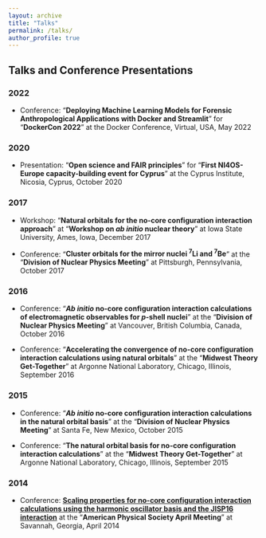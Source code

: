 ```yaml
---
layout: archive
title: "Talks"
permalink: /talks/
author_profile: true
---
```


## Talks and Conference Presentations

### 2022

- Conference: “**Deploying Machine Learning Models for Forensic Anthropological Applications with Docker and Streamlit**” for “**DockerCon 2022**” at the Docker Conference, Virtual, USA, May 2022

### 2020

- Presentation: “**Open science and FAIR principles**” for “**First NI4OS-Europe capacity-building event for Cyprus**” at the Cyprus Institute, Nicosia, Cyprus, October 2020

### 2017

- Workshop: “**Natural orbitals for the no-core configuration interaction approach**” at “**Workshop on _ab initio_ nuclear theory**” at Iowa State University, Ames, Iowa, December 2017

- Conference: “**Cluster orbitals for the mirror nuclei <sup>7</sup>Li and <sup>7</sup>Be**” at the “**Division of Nuclear Physics Meeting**” at Pittsburgh, Pennsylvania, October 2017

### 2016 

- Conference: “**_Ab initio_ no-core configuration interaction calculations of electromagnetic observables for _p_-shell nuclei**” at the “**Division of Nuclear Physics Meeting**” at 
Vancouver, British Columbia, Canada, October 2016

- Conference: “**Accelerating the convergence of no-core configuration interaction calculations using natural orbitals**” at the “**Midwest Theory Get-Together**” at 
Argonne National Laboratory, Chicago, Illinois, September 2016

### 2015

- Conference: “**_Ab initio_ no-core configuration interaction calculations in the natural orbital basis**” at the “**Division of Nuclear Physics Meeting**” at 
Santa Fe, New Mexico, October 2015

- Conference: “**The natural orbital basis for no-core configuration interaction calculations**” at the “**Midwest Theory Get-Together**” at 
Argonne National Laboratory, Chicago, Illinois, September 2015

### 2014

- Conference: **[Scaling properties for no-core configuration interaction calculations using the harmonic oscillator basis and the JISP16 interaction](https://absimage.aps.org/image/APR14/MWS_APR14-2014-000828.pdf)** at the “**American Physical Society April Meeting**” at Savannah, Georgia, April 2014


